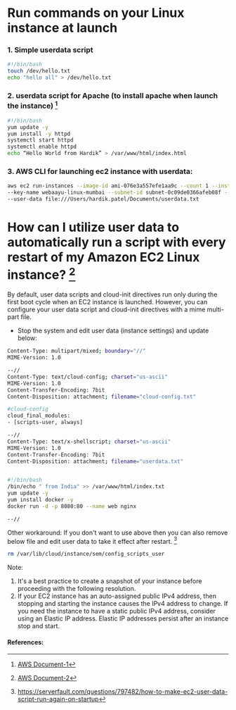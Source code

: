 # Run commands on your Linux instance at launch

### 1. Simple userdata script
```sh
#!/bin/bash
touch /dev/hello.txt
echo "hello all" > /dev/hello.txt
```

### 2. userdata script for Apache (to install apache when launch the instance) [^1]
```sh
#!/bin/bash
yum update -y
yum install -y httpd 
systemctl start httpd
systemctl enable httpd
echo “Hello World from Hardik” > /var/www/html/index.html
```
### 3. AWS CLI for launching ec2 instance with userdata: 
```sh
aws ec2 run-instances --image-id ami-076e3a557efe1aa9c --count 1 --instance-type t2.micro \
--key-name webaayu-linux-mumbai --subnet-id subnet-0c09de0366afeb08f --security-group-ids sg-09f17fec51fb75381 \
--user-data file:///Users/hardik.patel/Documents/userdata.txt
```



# How can I utilize user data to automatically run a script with every restart of my Amazon EC2 Linux instance? [^2]

By default, user data scripts and cloud-init directives run only during the first boot cycle when an EC2 instance is launched. However, you can configure your user data script and cloud-init directives with a mime multi-part file. 

- Stop the system and edit user data (instance settings) and update below: 

```sh
Content-Type: multipart/mixed; boundary="//"
MIME-Version: 1.0

--//
Content-Type: text/cloud-config; charset="us-ascii"
MIME-Version: 1.0
Content-Transfer-Encoding: 7bit
Content-Disposition: attachment; filename="cloud-config.txt"

#cloud-config
cloud_final_modules:
- [scripts-user, always]

--//
Content-Type: text/x-shellscript; charset="us-ascii"
MIME-Version: 1.0
Content-Transfer-Encoding: 7bit
Content-Disposition: attachment; filename="userdata.txt"


#!/bin/bash
/bin/echo " from India" >> /var/www/html/index.txt
yum update -y
yum install docker -y
docker run -d -p 8080:80 --name web nginx

--//
```


Other workaround: If you don't want to use above then you can also remove below file and edit user data to take it effect after restart. [^3]
```sh
rm /var/lib/cloud/instance/sem/config_scripts_user
```

Note: 
1. It's a best practice to create a snapshot of your instance before proceeding with the following resolution.
2. If your EC2 instance has an auto-assigned public IPv4 address, then stopping and starting the instance causes the IPv4 address to change. If you need the instance to have a static public IPv4 address, consider using an Elastic IP address. Elastic IP addresses persist after an instance stop and start.


#### References:
[^1]:[AWS Document-1](https://docs.aws.amazon.com/AWSEC2/latest/UserGuide/user-data.html)  
[^2]:[AWS Document-2](https://aws.amazon.com/premiumsupport/knowledge-center/execute-user-data-ec2/)
[^3]:https://serverfault.com/questions/797482/how-to-make-ec2-user-data-script-run-again-on-startup  

